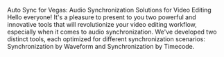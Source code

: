 Auto Sync for Vegas: Audio Synchronization Solutions for Video Editing
Hello everyone! It's a pleasure to present to you two powerful and innovative tools that will revolutionize your video editing workflow, especially when it comes to audio synchronization. We've developed two distinct tools, each optimized for different synchronization scenarios: Synchronization by Waveform and Synchronization by Timecode.
